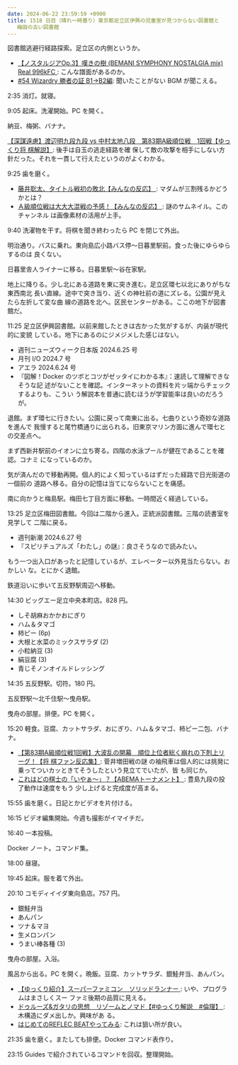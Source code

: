 ```yaml
---
date: 2024-06-22 23:59:59 +0900
title: 1518 日目（晴れ一時曇り）東京都足立区伊興の児童室が見つからない図書館と
   梅田の古い図書館
---
```


図書館逃避行経路探索。足立区の内側というか。

* [【ノスタルジアOp.3】嘆きの樹 (BEMANI SYMPHONY NOSTALGIA mix) Real 996kFC
  ](https://www.youtube.com/watch?v=zee7GbWZvBs): こんな譜面があるのか。
* [#54 Wizardry 勝者の証 B1→B2編](https://www.youtube.com/watch?v=LMGcAs_7xTA):
  聞いたことがない BGM が聞こえる。

2:35 消灯。就寝。

9:05 起床。洗濯開始。PC を開く。

納豆、梅粥、バナナ。

[【深謀遠慮】渡辺明九段九段 vs 中村太地八段　第83期A級順位戦　1回戦【ゆっくり将
棋解説】](https://www.youtube.com/watch?v=dWvqreGPVRc): 後手は自玉の逃走経路を確
保して敵の攻撃を相手にしない方針だった。それを一貫して行えたというのがよくわかる。

9:25 歯を磨く。

* [藤井聡太、タイトル戦初の敗北【みんなの反応】
  ](https://www.youtube.com/watch?v=nZrpgfN5gyg): マダムが三割残るかどうかとは？
* [Ａ級順位戦は大大大混戦の予感！【みんなの反応】
  ](https://www.youtube.com/watch?v=GLxo7JzqYGo): 謎のサムネイル。このチャンネル
  は画像素材の活用が上手。

9:40 洗濯物を干す。将棋を聞き終わったら PC を閉じて外出。

明治通り。バスに乗れ。東向島広小路バス停～日暮里駅前。食った後にゆらゆらするのは
良くない。

日暮里舎人ライナーに移る。日暮里駅～谷在家駅。

地上に降りる。少し北にある道路を東に突き進む。足立区環七以北にありがちな東西南北
長い直線。途中で突き当り、近くの神社前の道にズレる。公園が見えたら左折して変な曲
線の道路を北へ。区民センターがある。ここの地下が図書館だ。

11:25 足立区伊興図書館。以前来館したときは古かった気がするが、内装が現代的に変貌
している。地下にあるのにジメジメした感じはない。

* 週刊ニューズウィーク日本版 2024.6.25 号
* 月刊 I/O 2024.7 号
* アエラ 2024.6.24 号
* 『図解！Docker のツボとコツがゼッタイにわかる本』：速読して理解できなそうな記
  述がないことを確認。インターネットの資料を片ッ端からチェックするよりも、こうい
  う解説本を普通に読むほうが学習能率は良いのだろうが。

退館。まず環七に行きたい。公園に戻って南東に出る。七曲りという奇妙な道路を進んで
我慢すると尾竹橋通りに出られる。旧東京マリン方面に進んで環七との交差点へ。

まず西新井駅前のイオンに立ち寄る。四階の水泳プールが健在であることを確認。コナミ
になっているのか。

気が済んだので移動再開。個人的によく知っているはずだった経路で日光街道の一個前の
道路へ移る。自分の記憶は当てにならないことを痛感。

南に向かうと梅島駅。梅田七丁目方面に移動。一時間近く経過している。

13:25 足立区梅田図書館。今回は二階から進入。正統派図書館。三階の読書室を見学して
二階に戻る。

* 週刊新潮 2024.6.27 号
* 『スピリチュアルズ「わたし」の謎』：良さそうなので読みたい。

もう一つ出入口があったと記憶しているが、エレベーター以外見当たらない。おかしい
な。とにかく退館。

鉄道沿いに歩いて五反野駅周辺へ移動。

14:30 ビッグエー足立中央本町店。828 円。

* しそ胡麻おかかおにぎり
* ハム＆タマゴ
* 柿ピー (6p)
* 大根と水菜のミックスサラダ (2)
* 小粒納豆 (3)
* 絹豆腐 (3)
* 青じそノンオイルドレッシング

14:35 五反野駅。切符。180 円。

五反野駅～北千住駅～曳舟駅。

曳舟の部屋。排便。PC を開く。

15:20 軽食。豆腐、カットサラダ、おにぎり、ハム＆タマゴ、柿ピー二包、バナナ。

* [【第83期A級順位戦1回戦】大波乱の開幕　順位上位者総く崩れの下剋上リーグ！【将
  棋ファン反応集】](https://www.youtube.com/watch?v=3zJiSl4KGF8): 菅井増田戦の謎
  の袖飛車は個人的には挑発に乗ってついカッときてそうしたという見立てでいたが、皆
  も同じか。
* [これはどの棋士の「いやぁ〜」？【ABEMAトーナメント】
  ](https://www.youtube.com/watch?v=3bkkWqK4Pjw): 豊島九段の投了動作は速度をもう
  少し上げると完成度が高まる。

15:55 歯を磨く。日記とかビデオを片付ける。

16:15 ビデオ編集開始。今週も撮影がイマイチだ。

16:40 一本投稿。
<blockquote class="twitter-tweet"
  data-conversation="none"
  data-media-max-width="480" data-theme="dark" data-align="center">
<a href="https://twitter.com/showa_yojyo/status/1804418687996211572"></a>
</blockquote>

Docker ノート。コマンド集。

18:00 昼寝。

19:45 起床。服を着て外出。

20:10 コモディイイダ東向島店。757 円。

* 銀鮭弁当
* あんパン
* ツナ＆マヨ
* 生メロンパン
* うまい棒各種 (3)

曳舟の部屋。入浴。

風呂から出る。PC を開く。晩飯。豆腐、カットサラダ、銀鮭弁当、あんパン。

* [【ゆっくり紹介】スーパーファミコン　ソリッドランナー
  ](https://www.youtube.com/watch?v=tCZJcRD5-C4): いや、プログラムはまさしくスー
  ファミ後期の品質に見える。
* [ドゥルーズ&ガタリの思想　リゾームとノマド【#ゆっくり解説　#倫理】
  ](https://www.youtube.com/watch?v=UBL8-fUCKrU): 木構造にダメ出しか。興味があ
  る。
* [はじめてのREFLEC BEATやってみる](https://www.youtube.com/watch?v=Ufd3ia3mqmk):
  これは狙い所が良い。

21:35 歯を磨く。またしても排便。Docker コマンド表作り。

23:15 Guides で紹介されているコマンドを回収。整理開始。
